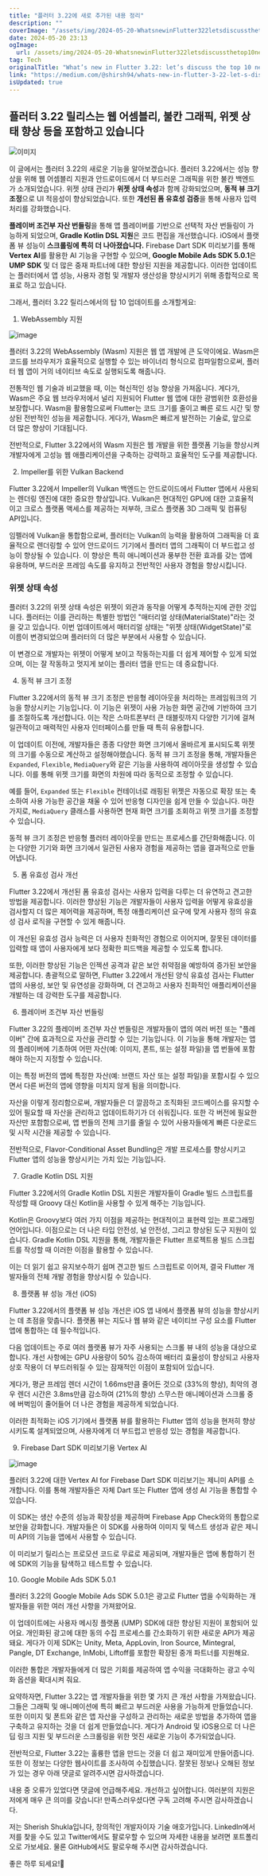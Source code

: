 ```yaml
---
title: "플러터 3.22에 새로 추가된 내용 정리"
description: ""
coverImage: "/assets/img/2024-05-20-WhatsnewinFlutter322letsdiscussthetop10newthings_0.png"
date: 2024-05-20 23:13
ogImage: 
  url: /assets/img/2024-05-20-WhatsnewinFlutter322letsdiscussthetop10newthings_0.png
tag: Tech
originalTitle: "What’s new in Flutter 3.22: let’s discuss the top 10 new things"
link: "https://medium.com/@shirsh94/whats-new-in-flutter-3-22-let-s-discuss-the-top-10-new-things-03f6d12eed38"
isUpdated: true
---
```





## 플러터 3.22 릴리스는 웹 어셈블리, 불칸 그래픽, 위젯 상태 향상 등을 포함하고 있습니다

![이미지](/assets/img/2024-05-20-WhatsnewinFlutter322letsdiscussthetop10newthings_0.png)

이 글에서는 플러터 3.22의 새로운 기능을 알아보겠습니다. 플러터 3.22에서는 성능 향상을 위해 웹 어셈블리 지원과 안드로이드에서 더 부드러운 그래픽을 위한 불칸 백엔드가 소개되었습니다. 위젯 상태 관리가 **위젯 상태 속성**과 함께 강화되었으며, **동적 뷰 크기 조정**으로 UI 적응성이 향상되었습니다. 또한 **개선된 폼 유효성 검증**을 통해 사용자 입력 처리를 강화했습니다.

**플레이버 조건부 자산 번들링**을 통해 앱 플레이버를 기반으로 선택적 자산 번들링이 가능하게 되었으며, **Gradle Kotlin DSL 지원**은 코드 편집을 개선했습니다. iOS에서 플랫폼 뷰 성능이 **스크롤링에 특히 더 나아졌습니다.** Firebase Dart SDK 미리보기를 통해 **Vertex AI**를 활용한 AI 기능을 구현할 수 있으며, **Google Mobile Ads SDK 5.0.1**은 **UMP SDK** 및 더 많은 중재 파트너에 대한 향상된 지원을 제공합니다. 이러한 업데이트는 플러터에서 앱 성능, 사용자 경험 및 개발자 생산성을 향상시키기 위해 종합적으로 목표로 하고 있습니다.

<div class="content-ad"></div>

그래서, 플러터 3.22 릴리스에서의 탑 10 업데이트를 소개할게요:

1. WebAssembly 지원

![image](https://miro.medium.com/v2/resize:fit:1400/1*JPFkftr0XrFTo1zLm8U3WQ.gif)

플러터 3.22의 WebAssembly (Wasm) 지원은 웹 앱 개발에 큰 도약이에요. Wasm은 코드를 브라우저가 효율적으로 실행할 수 있는 바이너리 형식으로 컴파일함으로써, 플러터 웹 앱이 거의 네이티브 속도로 실행되도록 해줍니다.

<div class="content-ad"></div>

전통적인 웹 기술과 비교했을 때, 이는 혁신적인 성능 향상을 가져옵니다. 게다가, Wasm은 주요 웹 브라우저에서 널리 지원되어 Flutter 웹 앱에 대한 광범위한 호환성을 보장합니다. Wasm을 활용함으로써 Flutter는 코드 크기를 줄이고 빠른 로드 시간 및 향상된 전반적인 성능을 제공합니다. 게다가, Wasm은 빠르게 발전하는 기술로, 앞으로 더 많은 향상이 기대됩니다.

전반적으로, Flutter 3.22에서의 Wasm 지원은 웹 개발을 위한 플랫폼 기능을 향상시켜 개발자에게 고성능 웹 애플리케이션을 구축하는 강력하고 효율적인 도구를 제공합니다.

2. Impeller를 위한 Vulkan Backend

Flutter 3.22에서 Impeller의 Vulkan 백엔드는 안드로이드에서 Flutter 앱에서 사용되는 렌더링 엔진에 대한 중요한 향상입니다. Vulkan은 현대적인 GPU에 대한 고효율적이고 크로스 플랫폼 액세스를 제공하는 저부하, 크로스 플랫폼 3D 그래픽 및 컴퓨팅 API입니다.

<div class="content-ad"></div>

임펠러에 Vulkan을 통합함으로써, 플러터는 Vulkan의 능력을 활용하여 그래픽을 더 효율적으로 렌더링할 수 있어 안드로이드 기기에서 플러터 앱의 그래픽이 더 부드럽고 성능이 향상될 수 있습니다. 이 향상은 특히 애니메이션과 풍부한 전환 효과를 갖는 앱에 유용하며, 부드러운 프레임 속도를 유지하고 전반적인 사용자 경험을 향상시킵니다.

### 위젯 상태 속성

플러터 3.22의 위젯 상태 속성은 위젯이 외관과 동작을 어떻게 추적하는지에 관한 것입니다. 플러터는 이를 관리하는 특별한 방법인 "매터리얼 상태(MaterialState)"라는 것을 갖고 있습니다. 이번 업데이트에서 매터리얼 상태는 "위젯 상태(WidgetState)"로 이름이 변경되었으며 플러터의 더 많은 부분에서 사용할 수 있습니다.

이 변경으로 개발자는 위젯이 어떻게 보이고 작동하는지를 더 쉽게 제어할 수 있게 되었으며, 이는 잘 작동하고 멋지게 보이는 플러터 앱을 만드는 데 중요합니다.

<div class="content-ad"></div>

4. 동적 뷰 크기 조정

Flutter 3.22에서의 동적 뷰 크기 조정은 반응형 레이아웃을 처리하는 프레임워크의 기능을 향상시키는 기능입니다. 이 기능은 위젯이 사용 가능한 화면 공간에 기반하여 크기를 조절하도록 개선합니다. 이는 작은 스마트폰부터 큰 태블릿까지 다양한 기기에 걸쳐 일관적이고 매력적인 사용자 인터페이스를 만들 때 특히 유용합니다.

이 업데이트 이전에, 개발자들은 종종 다양한 화면 크기에서 올바르게 표시되도록 위젯의 크기를 수동으로 계산하고 설정해야했습니다. 동적 뷰 크기 조정을 통해, 개발자들은 `Expanded`, `Flexible`, `MediaQuery`와 같은 기능을 사용하여 레이아웃을 생성할 수 있습니다. 이를 통해 위젯 크기를 화면의 차원에 따라 동적으로 조정할 수 있습니다.

예를 들어, `Expanded` 또는 `Flexible` 컨테이너로 래핑된 위젯은 자동으로 확장 또는 축소하여 사용 가능한 공간을 채울 수 있어 반응형 디자인을 쉽게 만들 수 있습니다. 마찬가지로, `MediaQuery` 클래스를 사용하면 현재 화면 크기를 조회하고 위젯 크기를 조정할 수 있습니다.

<div class="content-ad"></div>

동적 뷰 크기 조정은 반응형 플러터 레이아웃을 만드는 프로세스를 간단화해줍니다. 이는 다양한 기기와 화면 크기에서 일관된 사용자 경험을 제공하는 앱을 결과적으로 만들어냅니다.

5. 폼 유효성 검사 개선

Flutter 3.22에서 개선된 폼 유효성 검사는 사용자 입력을 다루는 더 유연하고 견고한 방법을 제공합니다. 이러한 향상된 기능은 개발자들이 사용자 입력을 어떻게 유효성을 검사할지 더 많은 제어력을 제공하며, 특정 애플리케이션 요구에 맞게 사용자 정의 유효성 검사 로직을 구현할 수 있게 해줍니다.

이 개선된 유효성 검사 능력은 더 사용자 친화적인 경험으로 이어지며, 잘못된 데이터를 입력할 때 앱이 사용자에게 보다 정확한 피드백을 제공할 수 있도록 합니다.

<div class="content-ad"></div>

또한, 이러한 향상된 기능은 인젝션 공격과 같은 보안 취약점을 예방하여 증가된 보안을 제공합니다. 총괄적으로 말하면, Flutter 3.22에서 개선된 양식 유효성 검사는 Flutter 앱의 사용성, 보안 및 유연성을 강화하며, 더 견고하고 사용자 친화적인 애플리케이션을 개발하는 데 강력한 도구를 제공합니다.

6. 플레이버 조건부 자산 번들링

Flutter 3.22의 플레이버 조건부 자산 번들링은 개발자들이 앱의 여러 버전 또는 "플레이버" 간에 효과적으로 자산을 관리할 수 있는 기능입니다. 이 기능을 통해 개발자는 앱의 플레이버에 기초하여 어떤 자산(예: 이미지, 폰트, 또는 설정 파일)을 앱 번들에 포함해야 하는지 지정할 수 있습니다.

이는 특정 버전의 앱에 특정한 자산(예: 브랜드 자산 또는 설정 파일)을 포함시킬 수 있으면서 다른 버전의 앱에 영향을 미치지 않게 됨을 의미합니다.

<div class="content-ad"></div>

자산을 이렇게 정리함으로써, 개발자들은 더 깔끔하고 조직화된 코드베이스를 유지할 수 있어 필요할 때 자산을 관리하고 업데이트하기가 더 쉬워집니다. 또한 각 버전에 필요한 자산만 포함함으로써, 앱 번들의 전체 크기를 줄일 수 있어 사용자들에게 빠른 다운로드 및 시작 시간을 제공할 수 있습니다.

전반적으로, Flavor-Conditional Asset Bundling은 개발 프로세스를 향상시키고 Flutter 앱의 성능을 향상시키는 가치 있는 기능입니다.

7. Gradle Kotlin DSL 지원

Flutter 3.22에서의 Gradle Kotlin DSL 지원은 개발자들이 Gradle 빌드 스크립트를 작성할 때 Groovy 대신 Kotlin을 사용할 수 있게 해주는 기능입니다.

<div class="content-ad"></div>

Kotlin은 Groovy보다 여러 가지 이점을 제공하는 현대적이고 표현력 있는 프로그래밍 언어입니다. 이점으로는 더 나은 타입 안전성, 널 안전성, 그리고 향상된 도구 지원이 있습니다. Gradle Kotlin DSL 지원을 통해, 개발자들은 Flutter 프로젝트용 빌드 스크립트를 작성할 때 이러한 이점을 활용할 수 있습니다.

이는 더 읽기 쉽고 유지보수하기 쉽며 견고한 빌드 스크립트로 이어져, 결국 Flutter 개발자들의 전체 개발 경험을 향상시킬 수 있습니다.

8. 플랫폼 뷰 성능 개선 (iOS)

Flutter 3.22에서의 플랫폼 뷰 성능 개선은 iOS 앱 내에서 플랫폼 뷰의 성능을 향상시키는 데 초점을 맞춥니다. 플랫폼 뷰는 지도나 웹 뷰와 같은 네이티브 구성 요소를 Flutter 앱에 통합하는 데 필수적입니다.

<div class="content-ad"></div>

다음 업데이트는 주로 여러 플랫폼 뷰가 자주 사용되는 스크롤 뷰 내의 성능을 대상으로 합니다. 개선 사항에는 GPU 사용량이 50% 감소하여 배터리 효율성이 향상되고 사용자 상호 작용이 더 부드러워질 수 있는 잠재적인 이점이 포함되어 있습니다.

게다가, 평균 프레임 렌더 시간이 1.66ms만큼 줄어든 것으로 (33%의 향상), 최악의 경우 렌더 시간은 3.8ms만큼 감소하여 (21%의 향상) 스무스한 애니메이션과 스크롤 중에 버벅임이 줄어들어 더 나은 경험을 제공하게 되었습니다.

이러한 최적화는 iOS 기기에서 플랫폼 뷰를 활용하는 Flutter 앱의 성능을 현저히 향상시키도록 설계되었으며, 사용자에게 더 부드럽고 반응성 있는 경험을 제공합니다.

9. Firebase Dart SDK 미리보기용 Vertex AI

<div class="content-ad"></div>

![image](/assets/img/2024-05-20-WhatsnewinFlutter322letsdiscussthetop10newthings_1.png)

플러터 3.22에 대한 Vertex AI for Firebase Dart SDK 미리보기는 제니미 API를 소개합니다. 이를 통해 개발자들은 자체 Dart 또는 Flutter 앱에 생성 AI 기능을 통합할 수 있습니다.

이 SDK는 생산 수준의 성능과 확장성을 제공하며 Firebase App Check와의 통합으로 보안을 강화합니다. 개발자들은 이 SDK를 사용하여 이미지 및 텍스트 생성과 같은 제니미 API의 기능을 앱에서 사용할 수 있습니다.

이 미리보기 릴리스는 프로모션 코드로 무료로 제공되며, 개발자들은 앱에 통합하기 전에 SDK의 기능을 탐색하고 테스트할 수 있습니다.

<div class="content-ad"></div>

10. Google Mobile Ads SDK 5.0.1

플러터 3.22의 Google Mobile Ads SDK 5.0.1은 광고로 Flutter 앱을 수익화하는 개발자들을 위한 여러 개선 사항을 가져왔어요.

이 업데이트에는 사용자 메시징 플랫폼 (UMP) SDK에 대한 향상된 지원이 포함되어 있어요. 개인화된 광고에 대한 동의 수집 프로세스를 간소화하기 위한 새로운 API가 제공돼요. 게다가 이제 SDK는 Unity, Meta, AppLovin, Iron Source, Mintegral, Pangle, DT Exchange, InMobi, Liftoff를 포함한 확장된 중개 파트너를 지원해요.

이러한 통합은 개발자들에게 더 많은 기회를 제공하여 앱 수익을 극대화하는 광고 수익화 옵션을 확대시켜 줘요.

<div class="content-ad"></div>

요약하자면, Flutter 3.22는 앱 개발자들을 위한 몇 가지 큰 개선 사항을 가져왔습니다. 그들은 그래픽 및 애니메이션에 특히 빠르고 부드러운 사용을 가능하게 만들었습니다. 또한 이미지 및 폰트와 같은 앱 자산을 구성하고 관리하는 새로운 방법을 추가하여 앱을 구축하고 유지하는 것을 더 쉽게 만들었습니다. 게다가 Android 및 iOS용으로 더 나은 딥 링크 지원 및 부드러운 스크롤링을 위한 멋진 새로운 기능이 추가되었습니다.

전반적으로, Flutter 3.22는 훌륭한 앱을 만드는 것을 더 쉽고 재미있게 만들어줍니다. 또한 이 정보는 다양한 웹사이트를 조사하여 수집했습니다. 잘못된 정보나 오해된 정보가 있는 경우 아래 댓글로 알려주시면 감사하겠습니다.

내용 중 오류가 있었다면 댓글에 언급해주세요. 개선하고 싶어합니다. 여러분의 지원은 저에게 매우 큰 의미를 갖습니다! 만족스러우셨다면 구독 고려해 주시면 감사하겠습니다.

저는 Sherish Shukla입니다, 창의적인 개발자이자 기술 애호가입니다. LinkedIn에서 저를 찾을 수도 있고 Twitter에서도 팔로우할 수 있으며 자세한 내용을 보려면 포트폴리오로 가보세요. 물론 GitHub에서도 팔로우해 주시면 감사하겠습니다.

<div class="content-ad"></div>

좋은 하루 되세요!🙂